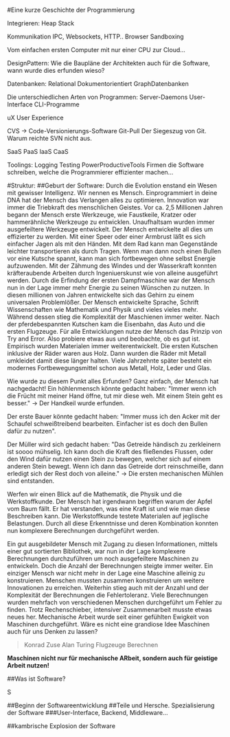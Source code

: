 #Eine kurze Geschichte der Programmierung

Integrieren:
Heap Stack

Kommunikation
IPC, Websockets, HTTP..
Browser Sandboxing

Vom einfachen ersten Computer mit nur einer CPU zur Cloud...


DesignPattern: Wie die Baupläne der Architekten auch für die Software, wann wurde dies erfunden wieso?

Datenbanken:
Relational
Dokumentorientiert
GraphDatenbanken


Die unterschiedlichen Arten von Programmen:
Server-Daemons
User-Interface
CLI-Programme

uX User Experience


CVS -> Code-Versionierungs-Software
Git-Pull
Der Siegeszug von Git. Warum reichte SVN nicht aus.

SaaS PaaS IaaS CaaS

Toolings:
Logging
Testing
PowerProductiveTools Firmen die Software schreiben, welche die Programmierer effizienter machen...

#Struktur:
##Geburt der Software:
Durch die Evolution enstand ein Wesen mit gewisser Intelligenz. Wir nennen es Mensch. Einprogrammiert in deine DNA hat der Mensch das Verlangen alles zu optimieren. Innovation war immer die Triebkraft des menschlichen Geistes. Vor ca. 2,5 Millionen Jahren begann der Mensch erste Werkzeuge, wie Faustkeile, Kratzer oder hammerähnliche Werkzeuge zu entwicklen. Unaufhaltsam wurden immer ausgefeiltere Werkzeuge entwickelt. Der Mensch entwickelte all dies um effizierter zu werden. Mit einer Speer oder einer Armbrust läßt es sich einfacher Jagen als mit den Händen. Mit dem Rad kann man Gegenstände leichter transportieren als durch Tragen. Wenn man dann noch einen Bullen vor eine Kutsche spannt, kann man sich fortbewegen ohne selbst Energie aufzuwenden. Mit der Zähmung des Windes und der Wasserkraft konnten kräfteraubende Arbeiten durch Ingeniuerskunst wie von alleine ausgeführt werden. Durch die Erfindung der ersten Dampfmaschine war der Mensch nun in der Lage immer mehr Energie zu seinen Wünschen zu nutzen. In diesen millionen von Jahren entwickelte sich das Gehirn zu einem universalen Problemlößer. Der Mensch entwickelte Sprache, Schrift  Wissenschaften wie Mathematik und Physik und vieles vieles mehr.
Während dessen stieg die Komplexität der Maschienen immer weiter. Nach der pferdebespannten Kutschen kam die Eisenbahn, das Auto und die ersten Flugzeuge. Für alle Entwicklungen nutze der Mensch das Prinzip von Try and Error. Also probiere etwas aus und beobachte, ob es gut ist. Empirisch wurden Materialen immer weiterentwickelt. Die ersten Kutschen inklusive der Räder waren aus Holz. Dann wurden die Räder mit Metall umkleidet damit diese länger halten. Viele Jahrzehnte später besteht ein modernes Fortbewegungsmittel schon aus Metall, Holz, Leder und Glas. 

Wie wurde zu diesem Punkt alles Erfunden? Ganz einfach, der Mensch hat nachgedacht! 
Ein höhlenmensch könnte gedacht haben: "Immer wenn ich die Frücht mit meiner Hand öffne, tut mir diese weh. Mit einem Stein geht es besser." -> Der Handkeil wurde erfunden.

Der erste Bauer könnte gedacht haben: "Immer muss ich den Acker mit der Schaufel schweißtreibend bearbeiten. Einfacher ist es doch den Bullen dafür zu nutzen".

Der Müller wird sich gedacht haben: "Das Getreide händisch zu zerkleinern ist soooo mühselig. Ich kann doch die Kraft des fließendes Flussen, oder den Wind dafür nutzen einen Stein zu bewegen, welcher sich auf einem anderen Stein bewegt. Wenn ich dann das Getreide dort reinschmeiße, dann erledigt sich der Rest doch von alleine." -> Die ersten mechanischen Mühlen sind entstanden.

Werfen wir einen Blick auf die Mathematik, die Physik und die Werkstoffkunde. Der Mensch hat irgendwann begriffen warum der Apfel vom Baum fällt. Er hat verstanden, was eine Kraft ist und wie man diese Beschreiben kann. Die Werkstoffkunde testete Materialen auf jeglische Belastungen. Durch all diese Erkenntnisse und deren Kombination konnten nun komplexere Berechnungen durchgeführt werden.

Ein gut ausgebildeter Mensch mit Zugang zu diesen Informationen, mittels einer gut sortierten Bibliothek, war nun in der Lage komplexere Berechnungen durchzuführen um noch ausgefeiltere Maschinen zu entwickeln. Doch die Anzahl der Berechnungen steigte immer weiter. Ein einziger Mensch war nicht mehr in der Lage eine Maschine alleinig zu konstruieren. Menschen mussten zusammen konstruieren um weitere Innovationen zu erreichen. Weiterhin stieg auch mit der Anzahl und der Komplexität der Berechnungen die Fehlertoleranz. Viele Berechnungen wurden mehrfach von verschiedenen Menschen durchgeführt um Fehler zu finden. Trotz Rechenschieber, intensiver Zusammenarbeit musste etwas neues her.
Mechanische Arbeit wurde seit einer gefühlten Ewigkeit von Maschinen durchgeführt. Wäre es nicht eine grandiose Idee Maschinen auch für uns Denken zu lassen?

> Konrad Zuse Alan Turing
> Flugzeuge Berechnen
> 

__Maschinen nicht nur für mechanische ARbeit, sondern auch für geistige Arbeit nutzen!__




##Was ist Software?

S


##Beginn der Softwareentwicklung
##Teile und Hersche. Spezialisierung der Software
###User-Interface, Backend, Middleware...


##kambrische Explosion der Software
